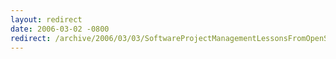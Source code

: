 ```yaml
---
layout: redirect
date: 2006-03-02 -0800
redirect: /archive/2006/03/03/SoftwareProjectManagementLessonsFromOpenSource.aspx/
---
```

